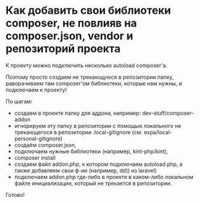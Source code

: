 # Как добавить свои библиотеки composer, не повлияв на composer.json, vendor и репозиторий проекта

К проекту можно подключить несколько autoload composer'а.

Поэтому просто создаем не трекающуюся в репозитории папку, раворачиваем там composer'ом библиотеки, которые нам нужны, и подключаем к проекту!

По шагам:

 * создаем в проекте папку для аддона, например: dev-stuff/composer-addon
 * игнорируем эту папку в репозитории с помощью локального не трекающегося в репозитории .local-gitignore (см. expa/local-personal-gitignore)  
 * создаём composer.json, 
 * подключаем нужные библиотеки (например, kint-php/kint),
 * composer install
 * создаем файл addon.php, к котором подключаем autoload.php, а также добавляем свои ф-ии (например, dd() из laravel)
 * подключаем addon.php где-либо в проекте в каком-либо локальном файле инициализации, который не трекается в репозитории.

Готово!
